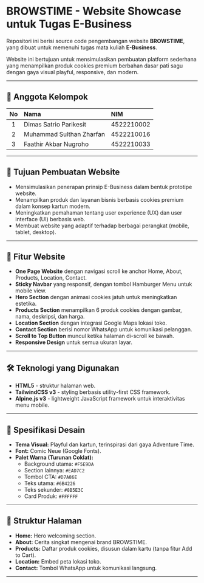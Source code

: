 # BROWSTIME - Website Showcase untuk Tugas E-Business

Repositori ini berisi source code pengembangan website **BROWSTIME**, yang dibuat untuk memenuhi tugas mata kuliah **E-Business**.

Website ini bertujuan untuk mensimulasikan pembuatan platform sederhana yang menampilkan produk cookies premium berbahan dasar pati sagu dengan gaya visual playful, responsive, dan modern.

---

## 👥 Anggota Kelompok

| No  | Nama                     | NIM        |
| :-: | :----------------------- | :--------- |
|  1  | Dimas Satrio Parikesit   | 4522210002 |
|  2  | Muhammad Sulthan Zharfan | 4522210016 |
|  3  | Faathir Akbar Nugroho    | 4522210033 |

---

## 🎯 Tujuan Pembuatan Website

- Mensimulasikan penerapan prinsip E-Business dalam bentuk prototipe website.
- Menampilkan produk dan layanan bisnis berbasis cookies premium dalam konsep kartun modern.
- Meningkatkan pemahaman tentang user experience (UX) dan user interface (UI) berbasis web.
- Membuat website yang adaptif terhadap berbagai perangkat (mobile, tablet, desktop).

---

## 🚀 Fitur Website

- **One Page Website** dengan navigasi scroll ke anchor Home, About, Products, Location, Contact.
- **Sticky Navbar** yang responsif, dengan tombol Hamburger Menu untuk mobile view.
- **Hero Section** dengan animasi cookies jatuh untuk meningkatkan estetika.
- **Products Section** menampilkan 6 produk cookies dengan gambar, nama, deskripsi, dan harga.
- **Location Section** dengan integrasi Google Maps lokasi toko.
- **Contact Section** berisi nomor WhatsApp untuk komunikasi pelanggan.
- **Scroll to Top Button** muncul ketika halaman di-scroll ke bawah.
- **Responsive Design** untuk semua ukuran layar.

---

## 🛠️ Teknologi yang Digunakan

- **HTML5** - struktur halaman web.
- **TailwindCSS v3** - styling berbasis utility-first CSS framework.
- **Alpine.js v3** - lightweight JavaScript framework untuk interaktivitas menu mobile.

---

## 🎨 Spesifikasi Desain

- **Tema Visual:** Playful dan kartun, terinspirasi dari gaya Adventure Time.
- **Font:** Comic Neue (Google Fonts).
- **Palet Warna (Turunan Coklat):**
  - Background utama: `#F5E9DA`
  - Section lainnya: `#EAD7C2`
  - Tombol CTA: `#D7A86E`
  - Teks utama: `#6B4226`
  - Teks sekunder: `#8B5E3C`
  - Card Produk: `#FFFFFF`

---

## 📂 Struktur Halaman

- **Home:** Hero welcoming section.
- **About:** Cerita singkat mengenai brand BROWSTIME.
- **Products:** Daftar produk cookies, disusun dalam kartu (tanpa fitur Add to Cart).
- **Location:** Embed peta lokasi toko.
- **Contact:** Tombol WhatsApp untuk komunikasi langsung.

---
